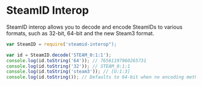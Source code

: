 # SteamID Interop

SteamID interop allows you to decode and encode SteamIDs to various formats, such as 32-bit, 64-bit and the new Steam3 format.

```js
var SteamID = require('steamid-interop");

var id = SteamID.decode('STEAM_0:1:1');
console.log(id.toString('64')); // 76561197960265731
console.log(id.toString('32')); // STEAM_0:1:1
console.log(id.toString('steam3')); // [U:1:3]
console.log(id.toString()); // Defaults to 64-bit when no encoding method specified.
```
